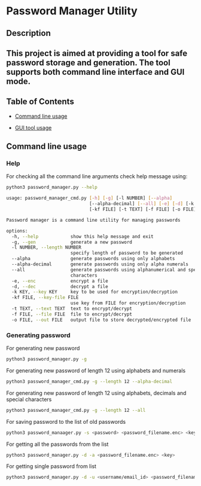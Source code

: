 # Password Manager Utility

## Description
This project is aimed at providing a tool for safe password storage and generation.
The tool supports both command line interface and GUI mode.
---

## Table of Contents

* [Command line usage]()

* [GUI tool usage]()


## Command line usage

### Help

For checking all the command line arguments check help message using:

```bash
python3 password_manager.py --help
```
```bash
usage: password_manager_cmd.py [-h] [-g] [-l NUMBER] [--alpha]
                               [--alpha-decimal] [--all] [-e] [-d] [-k KEY]
                               [-kf FILE] [-t TEXT] [-f FILE] [-o FILE]

Password manager is a command line utility for managing passwords

options:
  -h, --help            show this help message and exit
  -g, --gen             generate a new password
  -l NUMBER, --length NUMBER
                        specify length of password to be generated
  --alpha               generate passwords using only alphabets
  --alpha-decimal       generate passwords using only alpha numerals
  --all                 generate passwords using alphanumerical and special
                        characters
  -e, --enc             encrypt a file
  -d, --dec             decrypt a file
  -k KEY, --key KEY     key to be used for encryption/decryption
  -kf FILE, --key-file FILE
                        use key from FILE for encryption/decryption
  -t TEXT, --text TEXT  text to encrypt/decrypt
  -f FILE, --file FILE  file to encrypt/decrypt
  -o FILE, --out FILE   output file to store decrypted/encrypted file
```

### Generating password

For generating new password

```bash
python3 password_manager.py -g
```

For generating new password of length 12 using alphabets and numerals
```bash
python3 password_manager_cmd.py -g --length 12 --alpha-decimal
```

For generating new password of length 12 using alphabets, decimals and special characters

```bash
python3 password_manager_cmd.py -g --length 12 --all
```


For saving password to the list of old passwords
```bash
python3 password_manaager.py -s <password> <password_filename.enc> <key>
```

For getting all the passwords from the list
```bash
python3 password_manager.py -d -a <password_filename.enc> <key>
```

For getting single password from list
```bash
python3 password_manager.py -d -u <username/email_id> <password_filename.enc> <key>
```
